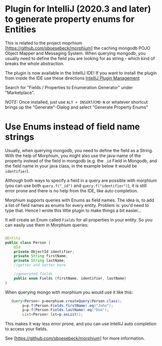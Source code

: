 Plugin for IntelliJ (2020.3 and later) to generate property enums for Entities
=============================

This is related to the project moprhium [https://github.com/sboesebeck/morphium] the caching mongodb POJO Object Mapper
and Messaging System. When querying mongodb, you usually need to define the field you are looking for as string - which
kind of breaks the whole abstraction.

The plugin is now available in the IntelliJ IDE! If you want to install the plugin from inside the IDE use these
directions [IntelliJ Plugin Management](https://www.jetbrains.com/help/idea/2020.3/managing-plugins.html)

Search for "Fields / Properties to Enumeration Generator" under "Marketplace".

_NOTE:_ Once installed, just use `ALT + INSERT`/`CMD-N` or whatever shortcut brings up the "Generate"-Dialog and
select "Generate Property Enums"

# Use Enums instead of field name strings

Usually, when querying mongodb, you need to define the field as a String. With the help of Morphium, you might also use
the java-name of the property instead of the field in mongodb (e.g. the `_id` Field in Mongodb, and the field name in
your java class, in the example below it would be `identifier`).

Although both ways to specify a field in a query are possible with morphium (you can use both `query.f("_id")`
and `query.f("identifier")`), it is still error prone and there is no help from the IDE, like auto completion.

Morphium supports queries with Enums as field names. The idea is, to add a list of field names as enums for every
entity. Problem is: you'd need to type that. Hence I wrote this little plugin to make things a bit easier...

It will create an Enum called `Fields` for all properties in your entity. So you can easily use them in Morphium
queries:

```java

@Entity
public class Person {
    @Id
    private ObjectId identifier;
    private String firstName;
    private String lastName;
    //getter and Setter here

    //generated fields
    public enum Fields {firstName, identifier, lastName}
}
```

When querying mongo with morphium you would use it like this:

```java
   Query<Person> p=morphium.createQuery(Person.class);
        p=p.f(Person.Fields.firstName).eq("John");
        p=p.f(Person.Fields.lastName).eq("Doe");
        List<Person> lst=p.asList();
```

This makes it way less error prone, and you can use IntelliJ auto completion to access your fields.

See [https://github.com/sboesebeck/morphium] for more information.
